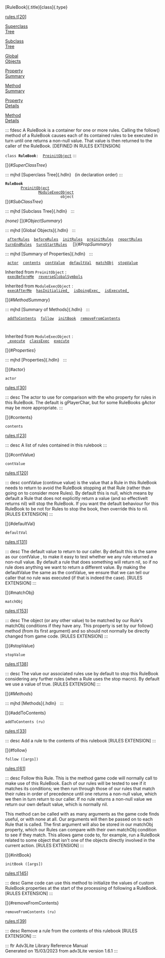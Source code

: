 [RuleBook]{.title}[class]{.type}

[rules.t](../file/rules.t.html)\[[20](../source/rules.t.html#20)\]

[Superclass\
Tree](#_SuperClassTree_)

[Subclass\
Tree](#_SubClassTree_)

[Global\
Objects](#_ObjectSummary_)

[Property\
Summary](#_PropSummary_)

[Method\
Summary](#_MethodSummary_)

[Property\
Details](#_Properties_)

[Method\
Details](#_Methods_)

::: fdesc
A RuleBook is a container for one or more rules. Calling the follow()
method of a RuleBook causes each of its contained rules to be executed
in turn until one returns a non-null value. That value is then returned
to the caller of the RuleBook. \[DEFINED IN RULES EXTENSION\]

`class `**`RuleBook`**` :   `[`PreinitObject`](../object/PreinitObject.html)
:::

[]{#_SuperClassTree_}

::: mjhd
[Superclass Tree]{.hdln}   (in declaration order)
:::

**`RuleBook`**\
`         `[`PreinitObject`](../object/PreinitObject.html)\
`                 `[`ModuleExecObject`](../object/ModuleExecObject.html)\
`                         object`\
[]{#_SubClassTree_}

::: mjhd
[Subclass Tree]{.hdln}  
:::

*(none)* []{#_ObjectSummary_}

::: mjhd
[Global Objects]{.hdln}  
:::

` `[`afterRules`](../object/afterRules.html)`  `[`beforeRules`](../object/beforeRules.html)`  `[`initRules`](../object/initRules.html)`  `[`preinitRules`](../object/preinitRules.html)`  `[`reportRules`](../object/reportRules.html)`  `[`turnEndRules`](../object/turnEndRules.html)`  `[`turnStartRules`](../object/turnStartRules.html)`  `
[]{#_PropSummary_}

::: mjhd
[Summary of Properties]{.hdln}  
:::

` `[`actor`](#actor)`  `[`contents`](#contents)`  `[`contValue`](#contValue)`  `[`defaultVal`](#defaultVal)`  `[`matchObj`](#matchObj)`  `[`stopValue`](#stopValue)`  `

Inherited from `PreinitObject` :\
` `[`execBeforeMe`](../object/PreinitObject.html#execBeforeMe)`  `[`reverseGlobalSymbols`](../object/PreinitObject.html#reverseGlobalSymbols)`  `

Inherited from `ModuleExecObject` :\
` `[`execAfterMe`](../object/ModuleExecObject.html#execAfterMe)`  `[`hasInitialized_`](../object/ModuleExecObject.html#hasInitialized_)`  `[`isDoingExec_`](../object/ModuleExecObject.html#isDoingExec_)`  `[`isExecuted_`](../object/ModuleExecObject.html#isExecuted_)`  `

[]{#_MethodSummary_}

::: mjhd
[Summary of Methods]{.hdln}  
:::

` `[`addToContents`](#addToContents)`  `[`follow`](#follow)`  `[`initBook`](#initBook)`  `[`removeFromContents`](#removeFromContents)`  `

` `

Inherited from `ModuleExecObject` :\
` `[`_execute`](../object/ModuleExecObject.html#_execute)`  `[`classExec`](../object/ModuleExecObject.html#classExec)`  `[`execute`](../object/ModuleExecObject.html#execute)`  `

[]{#_Properties_}

::: mjhd
[Properties]{.hdln}  
:::

[]{#actor}

`actor`

[rules.t](../file/rules.t.html)\[[30](../source/rules.t.html#30)\]

::: desc
The actor to use for comparison with the who property for rules in this
RuleBook. The default is gPlayerChar, but for some RuleBooks gActor may
be more appropriate.
:::

[]{#contents}

`contents`

[rules.t](../file/rules.t.html)\[[23](../source/rules.t.html#23)\]

::: desc
A list of rules contained in this rulebook
:::

[]{#contValue}

`contValue`

[rules.t](../file/rules.t.html)\[[120](../source/rules.t.html#120)\]

::: desc
contValue (continue value) is the value that a Rule in this RuleBook
needs to return to avoid the RuleBook stopping at that Rule (rather than
going on to consider more Rules). By default this is null, which means
by default a Rule that does not explicitly return a value (and so
effectivelt returns nil) will stop the RuleBook. If you want the default
behaviour for this RuleBook to be not for Rules to stop the book, then
override this to nil. \[RULES EXTENSION\]
:::

[]{#defaultVal}

`defaultVal`

[rules.t](../file/rules.t.html)\[[131](../source/rules.t.html#131)\]

::: desc
The default value to return to our caller. By default this is the same
as our contValue , to make it easy to test whether we any rule returned
a non-null value. By default a rule that does something will return nil,
so if no rule does anything we want to return a different value. By
making the defaultValue the same as the contValue, we ensure that we can
tell our caller that no rule was executed (if that is indeed the case).
\[RULES EXTENSION\]
:::

[]{#matchObj}

`matchObj`

[rules.t](../file/rules.t.html)\[[153](../source/rules.t.html#153)\]

::: desc
The object (or any other value) to be matched by our Rule\'s matchObj
conditions if they have any. This property is set by our follow() method
(from its first argument) and so should not normally be directly changed
from game code. \[RULES EXTENSION\]
:::

[]{#stopValue}

`stopValue`

[rules.t](../file/rules.t.html)\[[138](../source/rules.t.html#138)\]

::: desc
The value our associated rules use by default to stop this RuleBook
considering any further rules (when a Rule uses the stop macro). By
default we use a value of true. \[RULES EXTENSION\]
:::

[]{#_Methods_}

::: mjhd
[Methods]{.hdln}  
:::

[]{#addToContents}

`addToContents (ru)`

[rules.t](../file/rules.t.html)\[[33](../source/rules.t.html#33)\]

::: desc
Add a rule to the contents of this rulebook \[RULES EXTENSION\]
:::

[]{#follow}

`follow ([args])`

[rules.t](../file/rules.t.html)\[[61](../source/rules.t.html#61)\]

::: desc
Follow this Rule. This is the method game code will normally call to
make use of this RuleBook. Each of our rules will be tested to see if it
matches its conditions; we then run through those of our rules that
match their rules in order of precedence until one returns a non-null
value, which we then in turn return to our caller. If no rule returns a
non-null value we return our own default value, which is normally nil.

This method can be called with as many arguments as the game code finds
useful, or with none at all. Our arguments will then be passed on to
each Rule that is called. The first argument will also be stored in our
matchObj property, which our Rules can compare with their own matchObj
condition to see if they match. This allows game code to, for example,
run a RuleBook related to some object that isn\'t one of the objects
directly involved in the current action. \[RULES EXTENSION\]
:::

[]{#initBook}

`initBook ([args])`

[rules.t](../file/rules.t.html)\[[145](../source/rules.t.html#145)\]

::: desc
Game code can use this method to initialize the values of custom
RuleBook properties at the start of the processing of following a
RuleBook. \[RULES EXTENSION\]
:::

[]{#removeFromContents}

`removeFromContents (ru)`

[rules.t](../file/rules.t.html)\[[39](../source/rules.t.html#39)\]

::: desc
Remove a rule from the contents of this rulebook \[RULES EXTENSION\]
:::

::: ftr
Adv3Lite Library Reference Manual\
Generated on 15/03/2023 from adv3Lite version 1.6.1
:::
